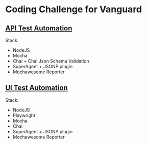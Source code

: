 # Coding Challenge for Vanguard

## [API Test Automation](/apiTests/README.md)

Stack:

-   NodeJS
-   Mocha
-   Chai + Chai Json Schema Validation
-   SuperAgent + JSONP plugin
-   Mochawesome Reporter

## [UI Test Automation](/uiTests/README.md)

Stack:

-   NodeJS
-   Playwright
-   Mocha
-   Chai
-   SuperAgent + JSONP plugin
-   Mochawesome Reporter
